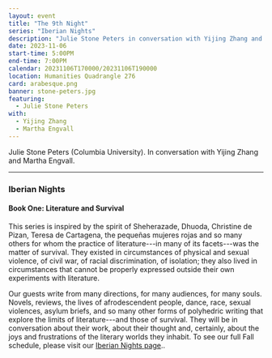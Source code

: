 ```yaml
---
layout: event
title: "The 9th Night"
series: "Iberian Nights"
description: "Julie Stone Peters in conversation with Yijing Zhang and Martha Engvall"
date: 2023-11-06
start-time: 5:00PM
end-time: 7:00PM
calendar: 20231106T170000/20231106T190000
location: Humanities Quadrangle 276
card: arabesque.png
banner: stone-peters.jpg
featuring:
  - Julie Stone Peters
with:
  - Yijing Zhang
  - Martha Engvall
---
```


Julie Stone Peters (Columbia University). In conversation with Yijing Zhang and Martha Engvall.

---

### Iberian Nights

#### Book One: Literature and Survival

This series is inspired by the spirit of Sheherazade, Dhuoda, Christine de Pizan, Teresa de Cartagena, the pequeñas mujeres rojas and so many others for whom the practice of literature---in many of its facets---was the matter of survival. They existed in circumstances of physical and sexual violence, of civil war, of racial discrimination, of isolation; they also lived in circumstances that cannot be properly expressed outside their own experiments with literature.

Our guests write from many directions, for many audiences, for many souls. Novels, reviews, the lives of afrodescendent people, dance, race, sexual violences, asylum briefs, and so many other forms of polyhedric writing that explore the limits of literature---and those of survival. They will be in conversation about their work, about their thought and, certainly, about the joys and frustrations of the literary worlds they inhabit. To see our full Fall schedule, please visit our [Iberian Nights page](https://creativeforum.yale.edu/special/iberian-nights.html)..
